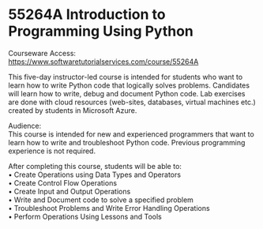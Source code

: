 # 55264A Introduction to Programming Using Python
Courseware Access:  https://www.softwaretutorialservices.com/course/55264A

This five-day instructor-led course is intended for students who want to learn how to write Python code that logically solves problems. Candidates will learn how to write, debug and document Python code.  Lab exercises are done with cloud resources (web-sites, databases, virtual machines etc.) created by students in Microsoft Azure.

Audience:<br>
This course is intended for new and experienced programmers that want to learn how to write and troubleshoot Python code. Previous programming experience is not required.

After completing this course, students will be able to:<br>
• Create Operations using Data Types and Operators<br>
• Create Control Flow Operations<br>
• Create Input and Output Operations<br>
• Write and Document code to solve a specified problem<br>
• Troubleshoot Problems and Write Error Handling Operations<br>
• Perform Operations Using Lessons and Tools<br>
